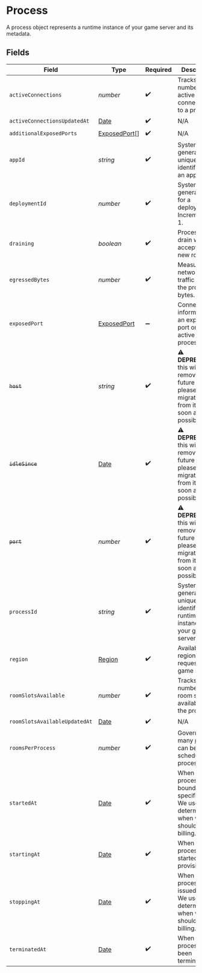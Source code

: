 # Process

A process object represents a runtime instance of your game server and its metadata.


## Fields

| Field                                                                                                                | Type                                                                                                                 | Required                                                                                                             | Description                                                                                                          | Example                                                                                                              |
| -------------------------------------------------------------------------------------------------------------------- | -------------------------------------------------------------------------------------------------------------------- | -------------------------------------------------------------------------------------------------------------------- | -------------------------------------------------------------------------------------------------------------------- | -------------------------------------------------------------------------------------------------------------------- |
| `activeConnections`                                                                                                  | *number*                                                                                                             | :heavy_check_mark:                                                                                                   | Tracks the number of active connections to a process.                                                                | 10                                                                                                                   |
| `activeConnectionsUpdatedAt`                                                                                         | [Date](https://developer.mozilla.org/en-US/docs/Web/JavaScript/Reference/Global_Objects/Date)                        | :heavy_check_mark:                                                                                                   | N/A                                                                                                                  |                                                                                                                      |
| `additionalExposedPorts`                                                                                             | [ExposedPort](../../models/shared/exposedport.md)[]                                                                  | :heavy_check_mark:                                                                                                   | N/A                                                                                                                  |                                                                                                                      |
| `appId`                                                                                                              | *string*                                                                                                             | :heavy_check_mark:                                                                                                   | System generated unique identifier for an application.                                                               | app-af469a92-5b45-4565-b3c4-b79878de67d2                                                                             |
| `deploymentId`                                                                                                       | *number*                                                                                                             | :heavy_check_mark:                                                                                                   | System generated id for a deployment. Increments by 1.                                                               | 1                                                                                                                    |
| `draining`                                                                                                           | *boolean*                                                                                                            | :heavy_check_mark:                                                                                                   | Process in drain will not accept any new rooms.                                                                      |                                                                                                                      |
| `egressedBytes`                                                                                                      | *number*                                                                                                             | :heavy_check_mark:                                                                                                   | Measures network traffic leaving the process in bytes.                                                               | 435                                                                                                                  |
| `exposedPort`                                                                                                        | [ExposedPort](../../models/shared/exposedport.md)                                                                    | :heavy_minus_sign:                                                                                                   | Connection information to an exposed port on an active process.                                                      |                                                                                                                      |
| ~~`host`~~                                                                                                           | *string*                                                                                                             | :heavy_check_mark:                                                                                                   | :warning: **DEPRECATED**: this will be removed in a future release, please migrate away from it as soon as possible. |                                                                                                                      |
| ~~`idleSince`~~                                                                                                      | [Date](https://developer.mozilla.org/en-US/docs/Web/JavaScript/Reference/Global_Objects/Date)                        | :heavy_check_mark:                                                                                                   | :warning: **DEPRECATED**: this will be removed in a future release, please migrate away from it as soon as possible. |                                                                                                                      |
| ~~`port`~~                                                                                                           | *number*                                                                                                             | :heavy_check_mark:                                                                                                   | :warning: **DEPRECATED**: this will be removed in a future release, please migrate away from it as soon as possible. |                                                                                                                      |
| `processId`                                                                                                          | *string*                                                                                                             | :heavy_check_mark:                                                                                                   | System generated unique identifier to a runtime instance of your game server.                                        | cbfcddd2-0006-43ae-996c-995fff7bed2e                                                                                 |
| `region`                                                                                                             | [Region](../../models/shared/region.md)                                                                              | :heavy_check_mark:                                                                                                   | Available regions to request a game server.                                                                          |                                                                                                                      |
| `roomSlotsAvailable`                                                                                                 | *number*                                                                                                             | :heavy_check_mark:                                                                                                   | Tracks the number of room slots available on the process.                                                            | 1                                                                                                                    |
| `roomSlotsAvailableUpdatedAt`                                                                                        | [Date](https://developer.mozilla.org/en-US/docs/Web/JavaScript/Reference/Global_Objects/Date)                        | :heavy_check_mark:                                                                                                   | N/A                                                                                                                  |                                                                                                                      |
| `roomsPerProcess`                                                                                                    | *number*                                                                                                             | :heavy_check_mark:                                                                                                   | Governs how many [rooms](https://hathora.dev/docs/concepts/hathora-entities#room) can be scheduled in a process.     | 3                                                                                                                    |
| `startedAt`                                                                                                          | [Date](https://developer.mozilla.org/en-US/docs/Web/JavaScript/Reference/Global_Objects/Date)                        | :heavy_check_mark:                                                                                                   | When the process bound to the specified port. We use this to determine when we should start billing.                 |                                                                                                                      |
| `startingAt`                                                                                                         | [Date](https://developer.mozilla.org/en-US/docs/Web/JavaScript/Reference/Global_Objects/Date)                        | :heavy_check_mark:                                                                                                   | When the process started being provisioned.                                                                          |                                                                                                                      |
| `stoppingAt`                                                                                                         | [Date](https://developer.mozilla.org/en-US/docs/Web/JavaScript/Reference/Global_Objects/Date)                        | :heavy_check_mark:                                                                                                   | When the process is issued to stop. We use this to determine when we should stop billing.                            |                                                                                                                      |
| `terminatedAt`                                                                                                       | [Date](https://developer.mozilla.org/en-US/docs/Web/JavaScript/Reference/Global_Objects/Date)                        | :heavy_check_mark:                                                                                                   | When the process has been terminated.                                                                                |                                                                                                                      |